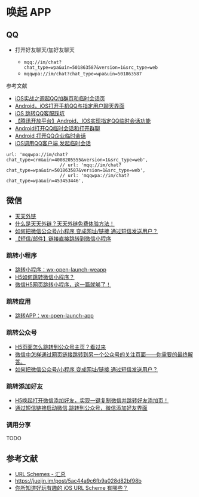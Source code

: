 唤起 APP
========

## QQ

- 打开好友聊天/加好友聊天

    - `mqq://im/chat?chat_type=wpa&uin=501863587&version=1&src_type=web`
    - `mqqwpa://im/chat?chat_type=wpa&uin=501863587`

参考文献

- [iOS实战之调起QQ加群页和临时会话页](https://blog.csdn.net/myinclude/article/details/79840055)
- [Android，iOS打开手机QQ与指定用户聊天界面](https://www.jianshu.com/p/50a72c6f80f7)
- [iOS 跳转QQ客服踩坑](https://www.jianshu.com/p/55f3648f34f3)
- [【腾讯开放平台】Android、IOS实现指定QQ临时会话功能](https://blog.csdn.net/growing_tree/article/details/48157873)
- [Android打开QQ临时会话和打开群聊](https://blog.csdn.net/huwan12345/article/details/72512408?utm_source=blogxgwz5)
- [Android 打开QQ企业临时会话](https://github.com/LittleSunZ/QqChatDemo)
- [iOS调用QQ客户端,发起临时会话](https://www.jianshu.com/p/ac4981b634c2)

```
url: 'mqqwpa://im/chat?chat_type=crm&uin=4008205555&version=1&src_type=web',
                    // url: 'mqq://im/chat?chat_type=wpa&uin=501863587&version=1&src_type=web',
                    // url: 'mqqwpa://im/chat?chat_type=wpa&uin=453453446',
```

## 微信

- [天天外链](https://www.nilife.cn/)
- [什么是天天外链？天天外链免费体验方法！](https://nilife.cn/news/5.html)
- [如何把微信公众号/小程序 变成网址/链接 通过短信发送用户？](https://www.nilife.cn/news/1.html)
- [【短信/邮件】链接直接跳转到微信小程序](https://www.nilife.cn/news/16.html)

### 跳转小程序

- [跳转小程序：wx-open-launch-weapp](https://developers.weixin.qq.com/doc/offiaccount/OA_Web_Apps/Wechat_Open_Tag.html#21)
- [H5如何跳转微信小程序？](https://developers.weixin.qq.com/community/develop/article/doc/0006c218d103a089e79a8720a56813)
- [微信H5网页跳转小程序，这一篇就够了！](https://juejin.cn/post/6850418118641074183)

### 跳转应用

- [跳转APP：wx-open-launch-app](https://developers.weixin.qq.com/doc/offiaccount/OA_Web_Apps/Wechat_Open_Tag.html#22)

### 跳转公众号

- [H5页面怎么跳转到公众号主页？看过来](https://www.cnblogs.com/whzbz894/p/13993262.html)
- [微信中怎样通过网页链接跳转到另一个公众号的关注页面——你需要的最终解答。](https://zhuanlan.zhihu.com/p/109848115)
- [如何把微信公众号/小程序 变成网址/链接 通过短信发送用户？](https://www.nilife.cn/news/1.html)

### 跳转添加好友

- [H5唤起打开微信添加好友，实现一键复制微信并跳转好友添加页！](http://www.kesu.net.cn/news/show.php?id=226)
- [通过短信链接启动微信,跳转到公众号，微信添加好友界面](https://www.nilife.cn/news/15.html)

### 调用分享

TODO

## 参考文献

- [URL Schemes - 汇总](https://www.ryannn.com/archives/url-schemes-share)
- https://juejin.im/post/5ac44a9c6fb9a028d82bf98b
- [你所知道好玩有趣的 iOS URL Scheme 有哪些？](https://www.zhihu.com/question/19907735)
